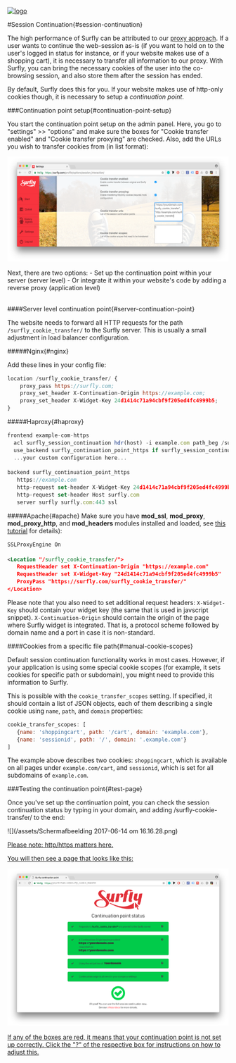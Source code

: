 <a href="https://www.surfly.com/">![logo](images/logosmall.png)</a>

<a name="session-continuation"></a>
#Session Continuation{#session-continuation}

The high performance of Surfly can be attributed to our [proxy approach](https://docs.surfly.com/introduction/the-technology.html#surfly-co-browsing "proxy approach"). If a user wants to continue the web-session as-is (if you want to hold on to the user's logged in status for instance, or if your website makes use of a shopping cart), it is necessary to transfer all information to our proxy.  With Surfly, you can bring the necessary cookies of the user into the co-browsing session, and also store them after the session has ended.

By default, Surfly does this for you. If your website makes use of http-only cookies though, it is necessary to setup a _continuation point_. 

<a name="continuation-point-setup"></a>
###Continuation point setup{#continuation-point-setup}

You start the continuation point setup on the admin panel. Here, you go to "settings" >> "options" and make sure the boxes for "Cookie transfer enabled" and "Cookie transfer proxying" are checked. Also, add the URLs you wish to transfer cookies from (in list format):

![](/assets/continuationpointdash2.png)

Next, there are two options:
    - Set up the continuation point within your server (server level)
    - Or integrate it within your website's code by adding a reverse proxy (application level)
    
<a name="server-continuation-point"></a>    
####Server level continuation point{#server-continuation-point}

The website needs to forward all HTTP requests for the path `/surfly_cookie_transfer/`
to the Surfly server. This is usually a small adjustment in load balancer configuration.

<a name="nginx"></a>
#####Nginx{#nginx}

Add these lines in your config file:

``` javascript
location /surfly_cookie_transfer/ {
    proxy_pass https://surfly.com;
    proxy_set_header X-Continuation-Origin https://example.com;
    proxy_set_header X-Widget-Key 24d1414c71a94cbf9f205ed4fc4999b5;
}
```
<a name="haproxy"></a>
#####Haproxy{#haproxy}

``` javascript
frontend example-com-https
  acl surfly_session_continuation hdr(host) -i example.com path_beg /surfly_cookie_transfer/
  use_backend surfly_continuation_point_https if surfly_session_continuation
  ...your custom configuration here...

backend surfly_continuation_point_https
   https://example.com
   http-request set-header X-Widget-Key 24d1414c71a94cbf9f205ed4fc4999b5
   http-request set-header Host surfly.com
   server surfly surfly.com:443 ssl
```
<a name="apache"></a>
#####Apache{#apache}
Make sure you have **mod_ssl**, **mod_proxy**, **mod_proxy_http**, and **mod_headers** modules installed and loaded, see [this tutorial](https://www.digitalocean.com/community/tutorials/how-to-use-apache-http-server-as-reverse-proxy-using-mod_proxy-extension) for details):

```xml
SSLProxyEngine On

<Location "/surfly_cookie_transfer/">
   RequestHeader set X-Continuation-Origin "https://example.com"
   RequestHeader set X-Widget-Key "24d1414c71a94cbf9f205ed4fc4999b5"
   ProxyPass "https://surfly.com/surfly_cookie_transfer/"
</Location>
```

Please note that you also need to set additional request headers:
`X-Widget-Key` should contain your widget key (the same that is used in javscript snippet).
`X-Continuation-Origin` should contain the origin of the page where Surfly widget is integrated.
That is, a protocol scheme followed by domain name and a port in case it is non-standard.

<a name="manual-cookie-scopes"></a>
####Cookies from a specific file path{#manual-cookie-scopes}

Default session continuation functionality works in most cases. However, if your application is using some special cookie scopes (for example, it sets cookies for specific path or subdomain), you might need to provide this information to Surfly.

This is possible with the `cookie_transfer_scopes` setting. If specified, it should contain a list of JSON objects, each of them describing a single cookie using `name`, `path`, and `domain` properties:

```javascript
cookie_transfer_scopes: [
   {name: 'shoppingcart', path: '/cart', domain: 'example.com'},
   {name: 'sessionid', path: '/', domain: '.example.com'}
]
```

The example above describes two cookies: `shoppingcart`, which is available on all pages under `example.com/cart`, and `sessionid`, which is set for all subdomains of `example.com`.

<a name="test-page"></a>
###Testing the continuation point{#test-page}

Once you've set up the continuation point, you can check the session continuation status by typing in your domain, and adding /surfly-cookie-transfer/ to the end:

![](/assets/Schermafbeelding 2017-06-14 om 16.16.28.png)<a href="https://www.surfly.com/">

Please note: http/https matters here.

You will then see a page that looks like this:

![](/assets/continuation_point_page.png)

If any of the boxes are red, it means that your continuation point is not set up correctly. Click the "?" of the respective box for instructions on how to adjust this.


